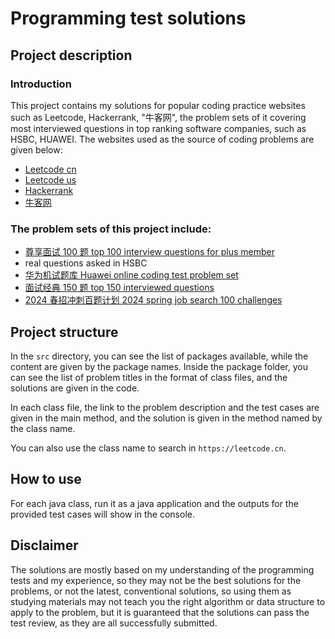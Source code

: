 # Programming test solutions

## Project description

### Introduction

This project contains my solutions for popular coding practice websites such as Leetcode, Hackerrank, "牛客网", the problem sets of it covering most interviewed questions in top ranking software companies, such as HSBC, HUAWEI.
The websites used as the source of coding problems are given below:

- [Leetcode cn](https://leetcode.cn)
- [Leetcode us](https://leetcode.com)
- [Hackerrank](https://www.hackerrank.com)
- [牛客网](https://m.nowcoder.com)

### The problem sets of this project include:

- [尊享面试 100 题 top 100 interview questions for plus member](https://leetcode.cn/studyplan/premium-algo-100/)
- real questions asked in HSBC
- [华为机试题库 Huawei online coding test problem set](https://www.nowcoder.com/company/home?companyId=12598&order=1)
- [面试经典 150 题 top 150 interviewed questions](https://leetcode.cn/studyplan/top-interview-150/)
- [2024 春招冲刺百题计划 2024 spring job search 100 challenges](https://leetcode.cn/studyplan/2024-spring-sprint-100/)

## Project structure

In the `src` directory, you can see the list of packages available, while the content are given by the package names. Inside the package folder, you can see the list of problem titles in the format of class files, and the solutions are given in the code.

In each class file, the link to the problem description and the test cases are given in the main method, and the solution is given in the method named by the class name.

You can also use the class name to search in `https://leetcode.cn`.

## How to use

For each java class, run it as a java application and the outputs for the provided test cases will show in the console.

## Disclaimer

The solutions are mostly based on my understanding of the programming tests and my experience, so they may not be the best solutions for the problems, or not the latest, conventional solutions, so using them as studying materials may not teach you the right algorithm or data structure to apply to the problem, but it is guaranteed that the solutions can pass the test review, as they are all successfully submitted.
